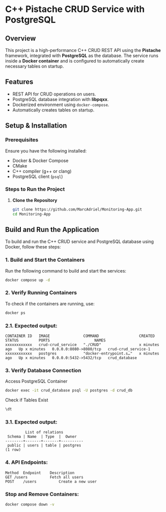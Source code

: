 # C++ Pistache CRUD Service with PostgreSQL

## Overview
This project is a high-performance C++ CRUD REST API using the **Pistache** framework, integrated with **PostgreSQL** as the database. The service runs inside a **Docker container** and is configured to automatically create necessary tables on startup.

## Features
- REST API for CRUD operations on users.
- PostgreSQL database integration with **libpqxx**.
- Dockerized environment using `docker-compose`.
- Automatically creates tables on startup.

## Setup & Installation

### Prerequisites
Ensure you have the following installed:
- Docker & Docker Compose
- CMake
- C++ compiler (g++ or clang)
- PostgreSQL client (`psql`)

### Steps to Run the Project

1. **Clone the Repository**
   ```sh
   git clone https://github.com/MarcAdriel/Monitoring-App.git
   cd Monitoring-App

## Build and Run the Application

To build and run the C++ CRUD service and PostgreSQL database using Docker, follow these steps:

### 1. Build and Start the Containers
Run the following command to build and start the services:
```sh
docker compose up -d
```
### 2. Verify Running Containers
To check if the containers are running, use:
```sh
docker ps
```
### 2.1. Expected output:
```
CONTAINER ID   IMAGE               COMMAND                  CREATED         STATUS         PORTS                    NAMES
xxxxxxxxxxxx   crud-crud_service   "./CRUD"                 x minutes ago   Up x minutes   0.0.0.0:8080->8080/tcp   crud-crud_service-1
xxxxxxxxxxxx   postgres            "docker-entrypoint.s…"   x minutes ago   Up x minutes   0.0.0.0:5432->5432/tcp   crud_database
```

### 3. Verify Database Connection
Access PostgreSQL Container
```sh
docker exec -it crud_database psql -U postgres -d crud_db
```

Check if Tables Exist
```sh
\dt
```
### 3.1. Expected output:
```
         List of relations
 Schema | Name  | Type  |  Owner   
--------+-------+-------+----------
 public | users | table | postgres
(1 row)
```

### 4. API Endpoints:
```
Method	Endpoint	Description
GET	/users	        Fetch all users
POST	/users	        Create a new user
```
### Stop and Remove Containers:
``` sh
docker compose down -v
```







